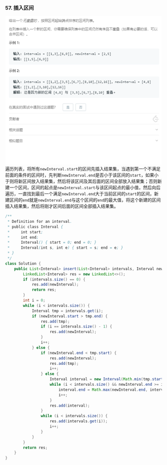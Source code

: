 ### 57. 插入区间
![](../imgs/2018-12-24_225106.png)   
遍历列表，将所有`newInterval.start`的区间先插入结果集，当遇到第一个不满足前面的条件的区间时，先判断`newInterval.end`是否小于该区间的`start`，如果小于则将新区间放入结果集，然后将该区间及其后面的区间全部放入结果集；否则新建一个区间，区间的起点是`newInterval.start`与该区间起点的最小值，然后向后遍历，一直找到最后一个满足`newInterval.end`大于当前区间的`start`的区间，新建区间的`end`就是`newInterval.end`与这个区间的`end`的最大值，将这个新建的区间插入结果集，然后将刚才区间后面的区间全部插入结果集。
```java
/**
 * Definition for an interval.
 * public class Interval {
 *     int start;
 *     int end;
 *     Interval() { start = 0; end = 0; }
 *     Interval(int s, int e) { start = s; end = e; }
 * }
 */
class Solution {
    public List<Interval> insert(List<Interval> intervals, Interval newInterval) {
        LinkedList<Interval> res = new LinkedList<>();
        if (intervals.size() == 0) {
            res.add(newInterval);
            return res;
        }
        int i = 0;
        while (i < intervals.size()) {
            Interval tmp = intervals.get(i);
            if (newInterval.start > tmp.end) {
                res.add(tmp);
                if (i == intervals.size() - 1) {
                    res.add(newInterval);
                }
                i++;
            } else {
                if (newInterval.end < tmp.start) {
                    res.add(newInterval);
                    res.add(tmp);
                    i++;
                } else {
                    Interval interval = new Interval(Math.min(tmp.start, newInterval.start), newInterval.end);
                    while (i < intervals.size() && newInterval.end >= intervals.get(i).start) {
                        interval.end = Math.max(newInterval.end, intervals.get(i).end);
                        i++;
                    }
                    res.add(interval);
                }
                while (i < intervals.size()) {
                    res.add(intervals.get(i));
                    i++;
                }
            }
        }
        return res;
    }
}
```